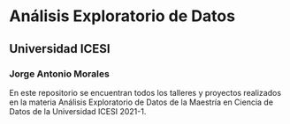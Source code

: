 # Análisis Exploratorio de Datos 
## Universidad ICESI
### Jorge Antonio Morales

En este repositorio se encuentran todos los talleres y proyectos realizados en la materia Análisis Exploratorio de Datos de la Maestría en Ciencia de Datos de la Universidad ICESI 2021-1.
